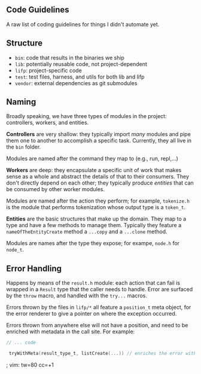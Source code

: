 Code Guidelines
---

A raw list of coding guidelines for things I didn't automate yet.

## Structure

* `bin`: code that results in the binaries we ship
* `lib`: potentially reusable code, not project-dependent
* `lifp`: project-specific code
* `test`: test files, harness, and utils for both lib and lifp
* `vendor`: external dependencies as git submodules

## Naming

Broadly speaking, we have three types of modules in the project: controllers,
workers, and entities.

**Controllers** are very shallow: they typically import _many_ modules and pipe
them one to another to accomplish a specific task. Currently, they all live
in the `bin` folder.

Modules are named after the command they map to (e.g., run, repl,...)

**Workers** are deep: they encapsulate a specific unit of work that makes sense
as a whole and abstract the details of that to their consumers. They don't
directly depend on each other; they typically produce _entities_ that can be
consumed by other worker modules.

Modules are named after the action they perform; for example, `tokenize.h` is
the module that performs tokenization whose output type is a `token_t`.

**Entities** are the basic structures that make up the domain. They map to a
type and have a few methods to manage them. Typically they feature a
`nameOfTheEntityCreate` method a `...copy` and a `...clone` method.

Modules are names after the type they expose; for exampe, `node.h` for `node_t`.

## Error Handling

Happens by means of the `result.h` module: each action that can fail is wrapped
in a `Result` type that the caller needs to handle. Error are surfaced by the
`throw` macro, and handled with the `try...` macros.

Errors thrown by the files in `lifp/*` all feature a `position_t` meta object,
for the error renderer to give a pointer on where the exception occurred.

Errors thrown from anywhere else will not have a position, and need to be
enriched with metadata in the call site. For example:

```c
// ... code

 tryWithMeta(result_type_t, listCreate(...)) // enriches the error with meta

```

; vim: tw=80 cc=+1
